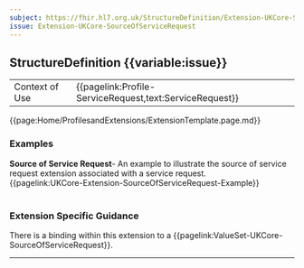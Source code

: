 ```yaml
---
subject: https://fhir.hl7.org.uk/StructureDefinition/Extension-UKCore-SourceOfServiceRequest
issue: Extension-UKCore-SourceOfServiceRequest
---
```

## StructureDefinition {{variable:issue}}

<table id="addToTranspose">
<tr><td>Context of Use</td>
<td>{{pagelink:Profile-ServiceRequest,text:ServiceRequest}}</td>
</tr>
</table>

{{page:Home/ProfilesandExtensions/ExtensionTemplate.page.md}}

<div id="Examples" class="tabcontent">
  <h3>Examples</h3>
  <b>Source of Service Request</b>- An example to illustrate the source of service request extension associated with a service request.<br>
{{pagelink:UKCore-Extension-SourceOfServiceRequest-Example}}
<br><br>
</div>

<h3 id="guidance-sourceofservicerequest">Extension Specific Guidance</h3>

There is a binding within this extension to a {{pagelink:ValueSet-UKCore-SourceOfServiceRequest}}.

---
